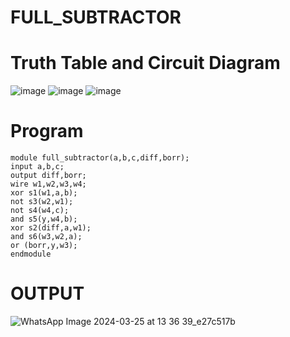 # FULL_SUBTRACTOR
# Truth Table and Circuit Diagram
![image](https://github.com/RESMIRNAIR/FULL_SUBTRACTOR/assets/154305926/351addef-f7bb-4862-9817-616a41b4c882)
![image](https://github.com/RESMIRNAIR/FULL_SUBTRACTOR/assets/154305926/906152b8-63bc-4f70-9132-6b6b4420b22d)
![image](https://github.com/RESMIRNAIR/FULL_SUBTRACTOR/assets/154305926/7d480140-153a-4a7e-a6d2-5323c6bd4974)
# Program
```
module full_subtractor(a,b,c,diff,borr);
input a,b,c;
output diff,borr;
wire w1,w2,w3,w4;
xor s1(w1,a,b);
not s3(w2,w1);
not s4(w4,c);
and s5(y,w4,b);
xor s2(diff,a,w1);
and s6(w3,w2,a);
or (borr,y,w3);
endmodule
```
# OUTPUT
![WhatsApp Image 2024-03-25 at 13 36 39_e27c517b](https://github.com/dhivakaran09/FULL_SUBTRACTOR/assets/164842673/d1ef0c35-ce9c-47bb-84bc-5e909a45fbd2)

